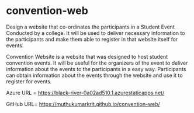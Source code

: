 # convention-web
Design a website that co-ordinates the participants in a Student Event Conducted by a college. It will be used to deliver necessary information to the participants and make them able to register in that website itself for events.

Convention Website is a website that was designed to host student convention events. 
It will be useful for the organizers of the event to deliver information about the events to the participants in a easy way.
Participants can obtain information about the events through the website and use it to register for events.

Azure URL = https://black-river-0a02ad510.1.azurestaticapps.net/

GitHub URL= https://muthukumarkrit.github.io/convention-web/
